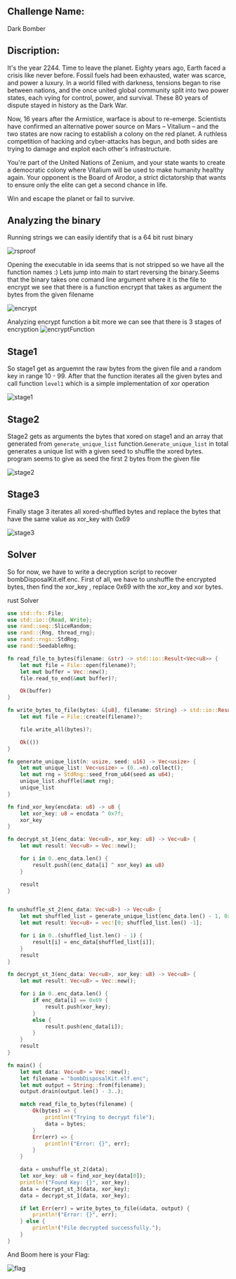 Challenge Name:
-----------------
Dark Bomber

Discription:
-----------------
It's the year 2244. Time to leave the planet.
Eighty years ago, Earth faced a crisis like never before. Fossil fuels had been exhausted, water was scarce, and power a luxury. In a world filled with darkness, tensions began to rise between nations, and the once united global community split into two power states, each vying for control, power, and survival. These 80 years of dispute stayed in history as the Dark War.

Now, 16 years after the Armistice, warface is about to re-emerge. Scientists have confirmed an alternative power source on Mars – Vitalium – and the two states are now racing to establish a colony on the red planet. A ruthless competition of hacking and cyber-attacks has begun, and both sides are trying to damage and exploit each other's infrastructure.

You're part of the United Nations of Zenium, and your state wants to create a democratic colony where Vitalium will be used to make humanity healthy again. Your opponent is the Board of Arodor, a strict dictatorship that wants to ensure only the elite can get a second chance in life.

Win and escape the planet or fail to survive.


Analyzing the binary
----------------------
Running strings we can easily identify that is a 64 bit rust binary

![rsproof](https://github.com/YoungFlexerGR/challDev/assets/82509480/59216039-ff39-4c71-a405-ad79de3fdbbc)

Opening the executable in ida seems that is not stripped so we have all the function names :)
Lets jump into main to start reversing the binary.Seems that the binary takes one comand line argument where it is the file to encrypt
we see that there is a function encrypt that takes as argument the bytes from the given filename 

![encrypt](https://github.com/YoungFlexerGR/challDev/assets/82509480/16791c62-6b3e-45da-ae40-92902c673bec)

Analyzing encrypt function a bit more
we can see that there is 3 stages of encryption
![encryptFunction](https://github.com/YoungFlexerGR/challDev/assets/82509480/3a52bb4f-35a1-43e2-80b7-13db67f2c807)


Stage1
----------------------
So stage1 get as arguemnt the raw bytes from the given file and a random key in range 10 - 99.
After that the function iterates all the given bytes and call function `level1` which is a simple 
implementation of xor operation

![stage1](https://github.com/YoungFlexerGR/challDev/assets/82509480/40136a53-d41f-41e2-a6ce-bfba5f6bd13b)


Stage2
----------------------
Stage2 gets as arguments the bytes that xored on stage1 and an array that generated from `generate_unique_list`
function.`Generate_unique_list` in total generates a unique list with a given seed to shuffle the xored bytes.
program seems to give as seed the first 2 bytes from the given file

![stage2](https://github.com/YoungFlexerGR/challDev/assets/82509480/357aa795-50cd-4081-866d-feeb6159a7f5)

Stage3
----------------------
Finally stage 3 iterates all xored-shuffled bytes and replace the bytes that have the same value as xor_key with
0x69

![stage3](https://github.com/YoungFlexerGR/challDev/assets/82509480/179d6cf2-1714-41eb-83dc-011bf278e6c9)

Solver
----------------------
So for now, we have to write a decryption script to recover bombDisposalKit.elf.enc.
First of all, we have to unshuffle the encrypted bytes, then find the xor_key , replace 0x69 with the xor_key 
and xor bytes.

rust Solver

```rust
use std::fs::File;
use std::io::{Read, Write};
use rand::seq::SliceRandom;
use rand::{Rng, thread_rng};
use rand::rngs::StdRng;
use rand::SeedableRng;

fn read_file_to_bytes(filename: &str) -> std::io::Result<Vec<u8>> {
    let mut file = File::open(filename)?;
    let mut buffer = Vec::new();
    file.read_to_end(&mut buffer)?;

    Ok(buffer)
}

fn write_bytes_to_file(bytes: &[u8], filename: String) -> std::io::Result<()> {
    let mut file = File::create(filename)?;

    file.write_all(bytes)?;

    Ok(())
}

fn generate_unique_list(n: usize, seed: u16) -> Vec<usize> {
    let mut unique_list: Vec<usize> = (0..=n).collect();
    let mut rng = StdRng::seed_from_u64(seed as u64);
    unique_list.shuffle(&mut rng);
    unique_list
}

fn find_xor_key(encdata: u8) -> u8 {
    let xor_key: u8 = encdata ^ 0x7f;
    xor_key
}

fn decrypt_st_1(enc_data: Vec<u8>, xor_key: u8) -> Vec<u8> {
    let mut result: Vec<u8> = Vec::new();

    for i in 0..enc_data.len() {
        result.push((enc_data[i] ^ xor_key) as u8)
    }

    result
}


fn unshuffle_st_2(enc_data: Vec<u8>) -> Vec<u8> {
    let mut shuffled_list = generate_unique_list(enc_data.len() - 1, 0x7F45);
    let mut result: Vec<u8> = vec![0; shuffled_list.len() -1];

    for i in 0..(shuffled_list.len() - 1) {
        result[i] = enc_data[shuffled_list[i]];
    }
    result
}

fn decrypt_st_3(enc_data: Vec<u8>, xor_key: u8) -> Vec<u8> {
    let mut result: Vec<u8> = Vec::new();

    for i in 0..enc_data.len() {
        if enc_data[i] == 0x69 {
            result.push(xor_key);
        }
        else {
            result.push(enc_data[i]);
        }
    }
    result
}

fn main() {
    let mut data: Vec<u8> = Vec::new();
    let filename = "bombDisposalKit.elf.enc";
    let mut output = String::from(filename);
    output.drain(output.len() - 3..);

    match read_file_to_bytes(filename) {
        Ok(bytes) => {
            println!("Trying to decrypt file");
            data = bytes;
        }
        Err(err) => {
            println!("Error: {}", err);
        }
    }

    data = unshuffle_st_2(data);
    let xor_key: u8 = find_xor_key(data[0]);
    println!("Found Key: {}", xor_key);
    data = decrypt_st_3(data, xor_key);
    data = decrypt_st_1(data, xor_key);

    if let Err(err) = write_bytes_to_file(&data, output) {
        println!("Error: {}", err);
    } else {
        println!("File decrypted successfully.");
    }
}
```
And Boom here is your Flag:

![flag](https://github.com/YoungFlexerGR/challDev/assets/82509480/87f249e6-1d57-481a-8f62-92a6ea485d28)
